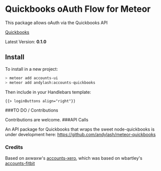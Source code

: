 Quickbooks oAuth Flow for Meteor
====================

This package allows oAuth via the Quickbooks API

[Quickbooks](https://developer.intuit.com)

Latest Version: **0.1.0**

## Install

To install in a new project:
```bash
> meteor add accounts-ui
> meteor add andylash:accounts-quickbooks
```

Then include in your Handlebars template:

```html
{{> loginButtons align="right"}}
```

###TO DO / Contributions

Contributions are welcome.
###API Calls

An API package for Quickbooks that wraps the sweet node-quickbooks is under development here: https://github.com/andylash/meteor-quickbooks

### Credits
Based on axwaxw's [accounts-xero](https://github.com/axwaxw/accounts-xero), which was
based on wbartley's [accounts-fitbit](https://github.com/wbartley/accounts-fitbit)

